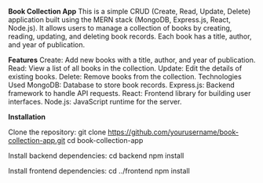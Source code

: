 **Book Collection App**
This is a simple CRUD (Create, Read, Update, Delete) application built using the MERN stack (MongoDB, Express.js, React, Node.js). It allows users to manage a collection of books by creating, reading, updating, and deleting book records. Each book has a title, author, and year of publication.

**Features**
Create: Add new books with a title, author, and year of publication.
Read: View a list of all books in the collection.
Update: Edit the details of existing books.
Delete: Remove books from the collection.
Technologies Used
MongoDB: Database to store book records.
Express.js: Backend framework to handle API requests.
React: Frontend library for building user interfaces.
Node.js: JavaScript runtime for the server.

**Installation**

Clone the repository:
git clone https://github.com/yourusername/book-collection-app.git
cd book-collection-app

Install backend dependencies:
cd backend
npm install

Install frontend dependencies:
cd ../frontend
npm install
